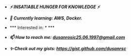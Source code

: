 - ***⚡ INSATIABLE HUNGER FOR KNOWLEDGE ⚡***

- ***🌱 Currently learning: AWS, Docker.***
- *** Interested in: * ***
- ***📫 How to reach me: dusanrosic25.06.1997@gmail.com***
- ***✨ Check out my gists: https://gist.github.com/dusanrsc***

